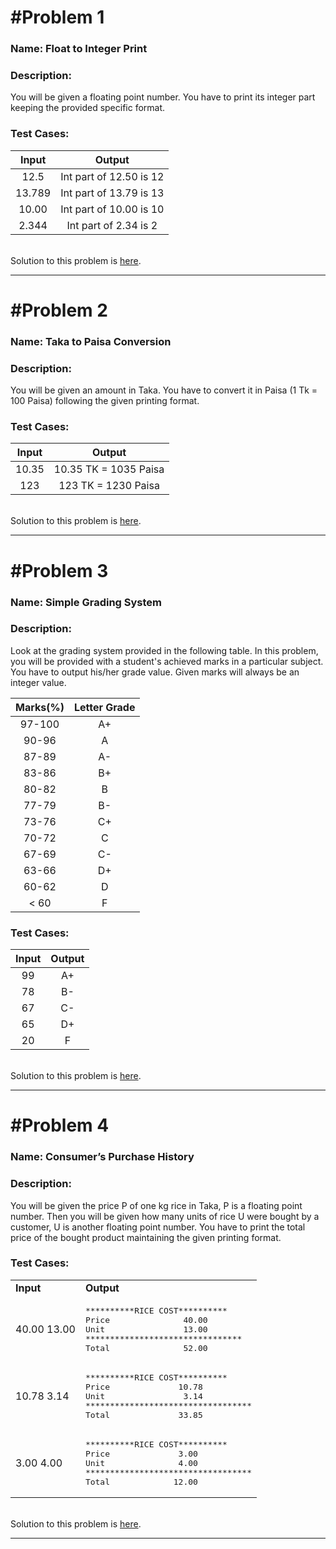 # #Problem 1
### Name: Float to Integer Print
### Description:
You will be given a floating point number. You have to print its integer part keeping the provided specific format.

### Test Cases:
| Input     | Output |
|:---:      |     :---: |
| 12.5      | Int part of 12.50 is 12 |
| 13.789    | Int part of 13.79 is 13 |
| 10.00    | Int part of 10.00  is 10 |
| 2.344    | Int part of 2.34 is 2 |
<br>
Solution to this problem is <a href="https://github.com/SabidMahmud/cse103/blob/main/assignments/assignment2/solution1/float-to-int.c">here</a>.
<hr>

# #Problem 2
### Name: Taka to Paisa Conversion
### Description:
You will be given an amount in Taka. You have to convert it in Paisa (1 Tk = 100 Paisa) following the given printing format.

### Test Cases:
| Input     | Output |
|:---:       |     :---: |
| 10.35     | 10.35 TK = 1035 Paisa |
| 123       | 123 TK = 1230 Paisa |

<br>
Solution to this problem is <a href="https://github.com/SabidMahmud/cse103/blob/main/assignments/assignment2/solution2/Taka-to-paisa.c">here</a>.
<hr>

# #Problem 3
### Name: Simple Grading System 
### Description: 
Look at the grading system provided in the following table. In this problem, you will be provided with a student's achieved marks in a particular subject.
You have to output his/her grade value. Given marks will always be an integer value.

| Marks(%)     | Letter Grade |
| :---:     |     :---: |
| 97-100     | A+ |
| 90-96      | A |
| 87-89      | A-|
| 83-86      | B+|
|80-82      | B |
|77-79      |  B- |
| 73-76   | C+ |
| 70-72    | C|
| 67-69  | C-|
|  63-66 	| D+  |
| 60-62   | D |
| < 60 | F |

### Test Cases:

|Input  |   Output|
| :---: | :---:   |
| 99    |   A+    |
| 78    | B-      |
| 67    | C-      |
| 65    | D+      |
| 20    | F       |

<br>
Solution to this problem is <a href="https://github.com/SabidMahmud/cse103/blob/main/assignments/assignment2/solution3/grading-system.c">here</a>.
<hr>

# #Problem 4
### Name: Consumer’s Purchase History
### Description:
You will be given the price P of one kg rice in Taka, P is a floating point number. Then you will be given how many units of rice U were bought by a customer,
U is another floating point number. You have to print the total price of the bought product maintaining the given printing format.

### Test Cases:

<table>
  <tr>
    <td><b>Input</b>
   </td>
    <td><b>Output</b>
   </td>
  </tr>
  <tr>
   <td>40.00  13.00
   </td>
   <td>
<pre>
**********RICE COST**********
Price               40.00
Unit                13.00
********************************
Total               52.00</pre>
</pre></td>
  </tr>
  <tr>
   <td>10.78   3.14
   </td>
   <td>
<pre>
**********RICE COST**********
Price              10.78
Unit                3.14
**********************************
Total              33.85</pre>
</pre></td>
  </tr>
  <tr>
   <td>3.00 4.00
   </td>
   <td><pre>
**********RICE COST**********
Price              3.00
Unit               4.00
**********************************
Total             12.00</pre>
</pre></td>
  </tr>
</table>
<br>
Solution to this problem is <a href="https://github.com/SabidMahmud/cse103/blob/main/assignments/assignment2/solution4/purcahse-history.c">here</a>.
<hr>
